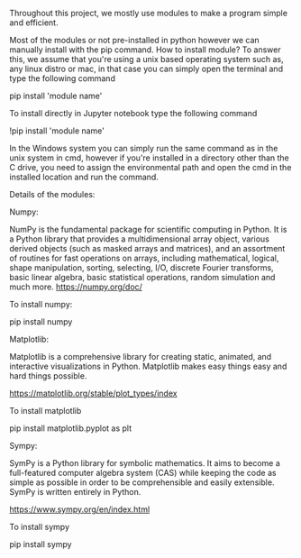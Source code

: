 Throughout this project, we mostly use modules to make a program simple and efficient.

Most of the modules or not pre-installed in python however we can manually install with the pip command.
How to install module?
To answer this, we assume that you're using a unix based operating system such as, any linux distro or mac, in that case you can simply open the terminal and type the following command

pip install 'module name'

To install directly in Jupyter notebook type the following command

!pip install 'module name'

In the Windows system you can simply run the same command as in the unix system in cmd, however if you're installed in a directory other than the C drive, you need to assign the environmental path and open the cmd in the installed location and run the command.

Details of the modules:

Numpy:

NumPy is the fundamental package for scientific computing in Python. It is a Python library that provides a multidimensional array object, various derived objects (such as masked arrays and matrices), and an assortment of routines for fast operations on arrays, including mathematical, logical, shape manipulation, sorting, selecting, I/O, discrete Fourier transforms, basic linear algebra, basic statistical operations, random simulation and much more.
https://numpy.org/doc/

To install numpy:

pip install numpy

Matplotlib:

Matplotlib is a comprehensive library for creating static, animated, and interactive visualizations in Python. Matplotlib makes easy things easy and hard things possible.

https://matplotlib.org/stable/plot_types/index

To install matplotlib

pip install matplotlib.pyplot as plt

Sympy:

SymPy is a Python library for symbolic mathematics. It aims to become a full-featured computer algebra system (CAS) while keeping the code as simple as possible in order to be comprehensible and easily extensible. SymPy is written entirely in Python.

https://www.sympy.org/en/index.html

To install sympy

pip install sympy
